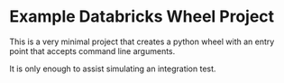 # Example Databricks Wheel Project

This is a very minimal project that creates a python wheel with an entry point that accepts command line arguments.

It is only enough to assist simulating an integration test.